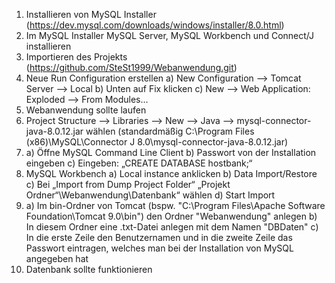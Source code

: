 1.	Installieren von MySQL Installer (https://dev.mysql.com/downloads/windows/installer/8.0.html)
2.	Im MySQL Installer MySQL Server, MySQL Workbench und Connect/J installieren
3.	Importieren des Projekts (https://github.com/SteSt1999/Webanwendung.git)
4.	Neue Run Configuration erstellen
    a)	New Configuration --> Tomcat Server --> Local
    b)	Unten auf Fix klicken
    c)	New --> Web Application: Exploded --> From Modules…
5.	Webanwendung sollte laufen
6.	Project Structure --> Libraries --> New --> Java --> mysql-connector-java-8.0.12.jar wählen (standardmäßig  C:\Program Files (x86)\MySQL\Connector J 8.0\mysql-connector-java-8.0.12.jar)
7.  a)  Öffne MySQL Command Line Client
    b)  Passwort von der Installation eingeben
    c)  Eingeben: „CREATE DATABASE hostbank;“
8.	MySQL Workbench
    a)	Local instance anklicken
    b)	Data Import/Restore
    c)	Bei „Import from Dump Project Folder“ „Projekt Ordner“\Webanwendung\Datenbank“ wählen
    d)	Start Import
9.  a) Im bin-Ordner von Tomcat (bspw. "C:\Program Files\Apache Software Foundation\Tomcat 9.0\bin") den Ordner "Webanwendung" anlegen
    b) In diesem Ordner eine .txt-Datei anlegen mit dem Namen "DBDaten"
    c) In die erste Zeile den Benutzernamen und in die zweite Zeile das Passwort eintragen, welches man bei der Installation von MySQL angegeben hat
10.	Datenbank sollte funktionieren
